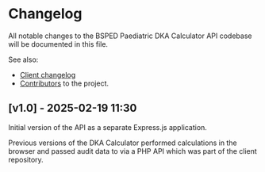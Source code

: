 # Changelog

All notable changes to the BSPED Paediatric DKA Calculator API codebase will be documented in this file.

See also:

- [Client changelog](https://github.com/dan-leach/dka-calculator/blob/main/changelog.md)
- [Contributors](https://github.com/dan-leach/dka-calculator/blob/main/contributors.md) to the project.

## [v1.0] - 2025-02-19 11:30

Initial version of the API as a separate Express.js application.

Previous versions of the DKA Calculator performed calculations in the browser and passed audit data to via a PHP API which was part of the client repository.
